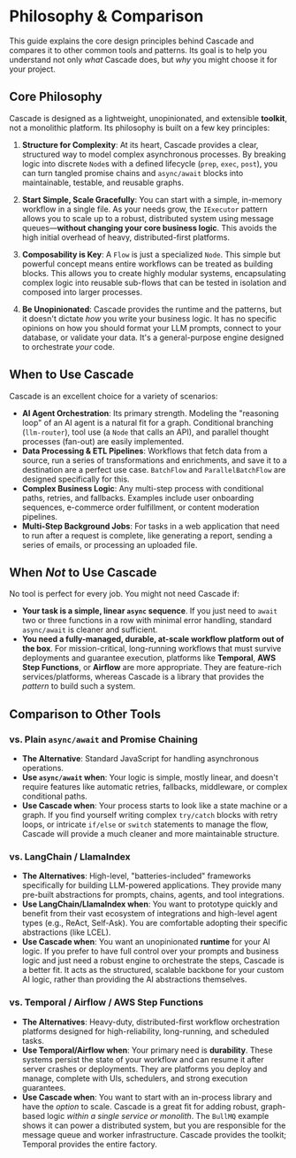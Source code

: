 # Philosophy & Comparison

This guide explains the core design principles behind Cascade and compares it to other common tools and patterns. Its goal is to help you understand not only *what* Cascade does, but *why* you might choose it for your project.

## Core Philosophy

Cascade is designed as a lightweight, unopinionated, and extensible **toolkit**, not a monolithic platform. Its philosophy is built on a few key principles:

1. **Structure for Complexity**: At its heart, Cascade provides a clear, structured way to model complex asynchronous processes. By breaking logic into discrete `Node`s with a defined lifecycle (`prep`, `exec`, `post`), you can turn tangled promise chains and `async/await` blocks into maintainable, testable, and reusable graphs.

2. **Start Simple, Scale Gracefully**: You can start with a simple, in-memory workflow in a single file. As your needs grow, the `IExecutor` pattern allows you to scale up to a robust, distributed system using message queues—**without changing your core business logic**. This avoids the high initial overhead of heavy, distributed-first platforms.

3. **Composability is Key**: A `Flow` is just a specialized `Node`. This simple but powerful concept means entire workflows can be treated as building blocks. This allows you to create highly modular systems, encapsulating complex logic into reusable sub-flows that can be tested in isolation and composed into larger processes.

4. **Be Unopinionated**: Cascade provides the runtime and the patterns, but it doesn't dictate *how* you write your business logic. It has no specific opinions on how you should format your LLM prompts, connect to your database, or validate your data. It's a general-purpose engine designed to orchestrate *your* code.

## When to Use Cascade

Cascade is an excellent choice for a variety of scenarios:

- **AI Agent Orchestration**: Its primary strength. Modeling the "reasoning loop" of an AI agent is a natural fit for a graph. Conditional branching (`llm-router`), tool use (a `Node` that calls an API), and parallel thought processes (fan-out) are easily implemented.
- **Data Processing & ETL Pipelines**: Workflows that fetch data from a source, run a series of transformations and enrichments, and save it to a destination are a perfect use case. `BatchFlow` and `ParallelBatchFlow` are designed specifically for this.
- **Complex Business Logic**: Any multi-step process with conditional paths, retries, and fallbacks. Examples include user onboarding sequences, e-commerce order fulfillment, or content moderation pipelines.
- **Multi-Step Background Jobs**: For tasks in a web application that need to run after a request is complete, like generating a report, sending a series of emails, or processing an uploaded file.

## When *Not* to Use Cascade

No tool is perfect for every job. You might not need Cascade if:

- **Your task is a simple, linear `async` sequence**. If you just need to `await` two or three functions in a row with minimal error handling, standard `async/await` is cleaner and sufficient.
- **You need a fully-managed, durable, at-scale workflow platform out of the box**. For mission-critical, long-running workflows that must survive deployments and guarantee execution, platforms like **Temporal**, **AWS Step Functions**, or **Airflow** are more appropriate. They are feature-rich services/platforms, whereas Cascade is a library that provides the *pattern* to build such a system.

## Comparison to Other Tools

### vs. Plain `async/await` and Promise Chaining

- **The Alternative**: Standard JavaScript for handling asynchronous operations.
- **Use `async/await` when**: Your logic is simple, mostly linear, and doesn't require features like automatic retries, fallbacks, middleware, or complex conditional paths.
- **Use Cascade when**: Your process starts to look like a state machine or a graph. If you find yourself writing complex `try/catch` blocks with retry loops, or intricate `if/else` or `switch` statements to manage the flow, Cascade will provide a much cleaner and more maintainable structure.

### vs. LangChain / LlamaIndex

- **The Alternatives**: High-level, "batteries-included" frameworks specifically for building LLM-powered applications. They provide many pre-built abstractions for prompts, chains, agents, and tool integrations.
- **Use LangChain/LlamaIndex when**: You want to prototype quickly and benefit from their vast ecosystem of integrations and high-level agent types (e.g., ReAct, Self-Ask). You are comfortable adopting their specific abstractions (like LCEL).
- **Use Cascade when**: You want an unopinionated **runtime** for your AI logic. If you prefer to have full control over your prompts and business logic and just need a robust engine to orchestrate the steps, Cascade is a better fit. It acts as the structured, scalable backbone for your custom AI logic, rather than providing the AI abstractions themselves.

### vs. Temporal / Airflow / AWS Step Functions

- **The Alternatives**: Heavy-duty, distributed-first workflow orchestration platforms designed for high-reliability, long-running, and scheduled tasks.
- **Use Temporal/Airflow when**: Your primary need is **durability**. These systems persist the state of your workflow and can resume it after server crashes or deployments. They are platforms you deploy and manage, complete with UIs, schedulers, and strong execution guarantees.
- **Use Cascade when**: You want to start with an in-process library and have the *option* to scale. Cascade is a great fit for adding robust, graph-based logic *within a single service or monolith*. The `BullMQ` example shows it can power a distributed system, but you are responsible for the message queue and worker infrastructure. Cascade provides the toolkit; Temporal provides the entire factory.
